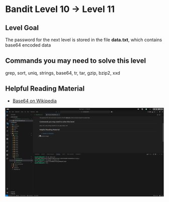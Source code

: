 # Bandit Level 10 → Level 11

## Level Goal

The password for the next level is stored in the file **data.txt**, which contains base64 encoded data

## Commands you may need to solve this level

grep, sort, uniq, strings, base64, tr, tar, gzip, bzip2, xxd

## Helpful Reading Material

- [Base64 on Wikipedia](https://en.wikipedia.org/wiki/Base64)

![Solution Image](solution.png)
